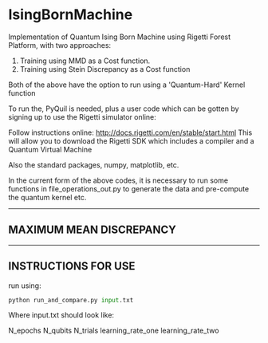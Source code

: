 # IsingBornMachine
Implementation of Quantum Ising Born Machine using Rigetti Forest Platform, with two approaches: 
1. Training using MMD as a Cost function.
2. Training using Stein Discrepancy as a Cost function

Both of the above have the option to run using a 'Quantum-Hard' Kernel function

To run the, PyQuil is needed, plus a user code which can be gotten by signing up to use the Rigetti simulator online:

Follow instructions online:
http://docs.rigetti.com/en/stable/start.html
This will allow you to download the Rigetti SDK which includes a compiler and a Quantum Virtual Machine

Also the standard packages, numpy, matplotlib, etc.

In the current form of the above codes, it is necessary to run some functions in
file_operations_out.py to generate the data and pre-compute the quantum kernel etc.

---------------------------------------------------------------------------------------------
MAXIMUM MEAN DISCREPANCY
----------------------------------------------------------------------------------------------

---------------------------------------------------------------------------------------------
INSTRUCTIONS FOR USE
---------------------------------------------------------------------------------------------

run using:

```python
python run_and_compare.py input.txt
```

Where input.txt should look like:

N_epochs
N_qubits
N_trials
learning_rate_one
learning_rate_two
